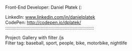 Front-End Developer: Daniel Płatek (:

LinkedIn: www.linkedin.com/in/danielplatek  
CodePen: http://codepen.io/dplatek/  
::::::::::::::::::::::::::::::::::::::::::::::::::::::::::::::::::::::

Project: Gallery with filter /js  
Filter tag: baseball, sport, people, bike, motorbike, nightlife 